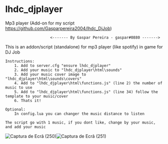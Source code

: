 # lhdc_djplayer
Mp3 player (Add-on for my script https://github.com/Gasparpereira2004/lhdc_DjJob)

						<------- By Gaspar Pereira - gaspar#0880 ------->

This is an addon/script (standalone) for mp3 player (like spotify) in game for DJ Job

	Instructions:
		1. Add to server.cfg "ensure lhdc_djplayer"
		2. Add your music to "lhdc_djplayer\html\sounds"
		3. Add your music cover image to "lhdc_djplayer\html\sounds\covers"
		4. Add to "lhdc_djplayer\html\functions.js" (line 2) the number of music to use
		5. Add to "lhdc_djplayer\html\functions.js" (line 34) follow the template to your music/cover
		6. Thats it!

	Optional:
		In config.lua you can changer the music distance to listen
		
	The script go with 1 music, if you dont like, change by your music, and add your music


![Captura de Ecrã (250)](https://user-images.githubusercontent.com/71574610/117226329-50995a00-ae0c-11eb-932d-b7f6c8bcbf6b.png)![Captura de Ecrã (251)](https://user-images.githubusercontent.com/71574610/117226335-5727d180-ae0c-11eb-9745-610717381813.png)
